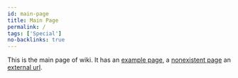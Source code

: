 ```yaml
---
id: main-page
title: Main Page
permalink: /
tags: ['Special']
no-backlinks: true
---
```


This is the main page of wiki. It has an [example page](/_wiki/example.md), a [nonexistent page](/_wiki/nonexistent.md) an [external url](https://example.com).

<style>
  .wrapper {
    max-width: 46em;
  }
</style>

